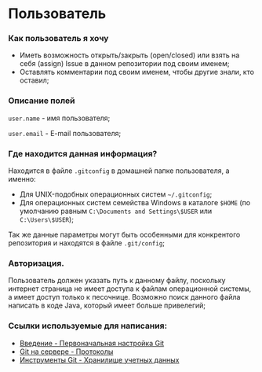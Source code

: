 # Пользователь

### Как пользователь я хочу
* Иметь возможность открыть/закрыть (open/closed) или взять на себя (assign) Issue в данном репозитории под своим именем;
* Оставлять комментарии под своим именем, чтобы другие знали, кто оставил;

### Описание полей
`user.name` - имя пользователя;

`user.email` - E-mail пользователя;

### Где находится данная информация?
Находится в файле `.gitconfig` в домашней папке пользователя, а именно:
* Для UNIX-подобных операционных систем `~/.gitconfig`;
* Для операционных систем семейства Windows в каталоге `$HOME` (по умолчанию равным `C:\Documents and Settings\$USER` или `C:\Users\$USER`);

Так же данные параметры могут быть особенными для конкрентого репозитория и находятся в файле `.git/config`;

### Авторизация.
Пользователь должен указать путь к данному файлу, поскольку интернет страница не имеет доступа к файлам операционной системы, а имеет доступ только к песочнице. Возможно поиск данного файла написать в коде Java, который имеет больше привелегий;

### Ссылки используемые для написания:
* [Введение - Первоначальная настройка Git](https://git-scm.com/book/ru/v1/%D0%92%D0%B2%D0%B5%D0%B4%D0%B5%D0%BD%D0%B8%D0%B5-%D0%9F%D0%B5%D1%80%D0%B2%D0%BE%D0%BD%D0%B0%D1%87%D0%B0%D0%BB%D1%8C%D0%BD%D0%B0%D1%8F-%D0%BD%D0%B0%D1%81%D1%82%D1%80%D0%BE%D0%B9%D0%BA%D0%B0-Git)
* [Git на сервере - Протоколы](https://git-scm.com/book/ru/v2/Git-%D0%BD%D0%B0-%D1%81%D0%B5%D1%80%D0%B2%D0%B5%D1%80%D0%B5-%D0%9F%D1%80%D0%BE%D1%82%D0%BE%D0%BA%D0%BE%D0%BB%D1%8B)
* [Инструменты Git - Хранилище учетных данных](https://git-scm.com/book/ru/v2/%D0%98%D0%BD%D1%81%D1%82%D1%80%D1%83%D0%BC%D0%B5%D0%BD%D1%82%D1%8B-Git-%D0%A5%D1%80%D0%B0%D0%BD%D0%B8%D0%BB%D0%B8%D1%89%D0%B5-%D1%83%D1%87%D0%B5%D1%82%D0%BD%D1%8B%D1%85-%D0%B4%D0%B0%D0%BD%D0%BD%D1%8B%D1%85)
